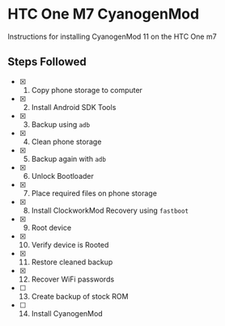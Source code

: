HTC One M7 CyanogenMod
======================

Instructions for installing CyanogenMod 11 on the HTC One m7

## Steps Followed

- [X] 1. Copy phone storage to computer
- [X] 2. Install Android SDK Tools
- [X] 3. Backup using `adb`
- [X] 4. Clean phone storage
- [X] 5. Backup again with `adb`
- [X] 6. Unlock Bootloader
- [X] 7. Place required files on phone storage
- [X] 8. Install ClockworkMod Recovery using `fastboot`
- [X] 9. Root device
- [X] 10. Verify device is Rooted
- [X] 11. Restore cleaned backup
- [X] 12. Recover WiFi passwords
- [ ] 13. Create backup of stock ROM
- [ ] 14. Install CyanogenMod
